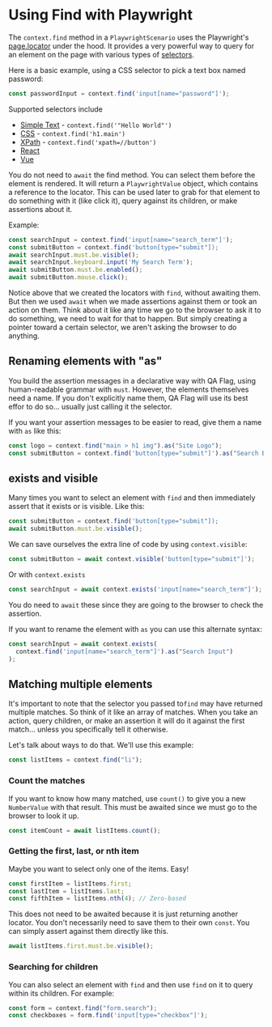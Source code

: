 # Using Find with Playwright

The `context.find` method in a `PlaywrightScenario` uses the Playwright's [page.locator](https://playwright.dev/docs/api/class-page#page-locator) under the hood. It provides a very powerful way to query for an element on the page with various types of [selectors](https://playwright.dev/docs/selectors).

Here is a basic example, using a CSS selector to pick a text box named password:

```typescript
const passwordInput = context.find('input[name="password"]');
```

Supported selectors include

- [Simple Text](https://playwright.dev/docs/selectors#text-selector) - `context.find('"Hello World"')`
- [CSS](https://playwright.dev/docs/selectors#css-selector) - `context.find('h1.main')`
- [XPath](https://playwright.dev/docs/selectors#xpath-selectors) - `context.find('xpath=//button')`
- [React](https://playwright.dev/docs/selectors#react-selectors)
- [Vue](https://playwright.dev/docs/selectors#vue-selectors)

You do not need to `await` the find method. You can select them before the element is rendered. It will return a `PlaywrightValue` object, which contains a reference to the locator. This can be used later to grab for that element to do something with it (like click it), query against its children, or make assertions about it.

Example:

```typescript
const searchInput = context.find('input[name="search_term"]');
const submitButton = context.find('button[type="submit"]);
await searchInput.must.be.visible();
await searchInput.keyboard.input('My Search Term');
await submitButton.must.be.enabled();
await submitButton.mouse.click();
```

Notice above that we created the locators with `find`, without awaiting them. But then we used `await` when we made assertions against them or took an action on them. Think about it like any time we go to the browser to ask it to do something, we need to wait for that to happen. But simply creating a pointer toward a certain selector, we aren't asking the browser to do anything.

## Renaming elements with "as"

You build the assertion messages in a declarative way with QA Flag, using human-readable grammar with `must`. However, the elements themselves need a name. If you don't explicitly name them, QA Flag will use its best effor to do so... usually just calling it the selector.

If you want your assertion messages to be easier to read, give them a name with `as` like this:

```typescript
const logo = context.find("main > h1 img").as("Site Logo");
const submitButton = context.find('button[type="submit"]').as("Search Button");
```

## exists and visible

Many times you want to select an element with `find` and then immediately assert that it exists or is visible. Like this:

```typescript
const submitButton = context.find('button[type="submit"]);
await submitButton.must.be.visible();
```

We can save ourselves the extra line of code by using `context.visible`:

```typescript
const submitButton = await context.visible('button[type="submit"]');
```

Or with `context.exists`

```typescript
const searchInput = await context.exists('input[name="search_term"]');
```

You do need to `await` these since they are going to the browser to check the assertion.

If you want to rename the element with `as` you can use this alternate syntax:

```typescript
const searchInput = await context.exists(
  context.find('input[name="search_term"]').as("Search Input")
);
```

## Matching multiple elements

It's important to note that the selector you passed to`find` may have returned multiple matches. So think of it like an array of matches. When you take an action, query children, or make an assertion it will do it against the first match... unless you specifically tell it otherwise.

Let's talk about ways to do that. We'll use this example:

```typescript
const listItems = context.find("li");
```

### Count the matches

If you want to know how many matched, use `count()` to give you a new `NumberValue` with that result. This must be awaited since we must go to the browser to look it up.

```typescript
const itemCount = await listItems.count();
```

### Getting the first, last, or nth item

Maybe you want to select only one of the items. Easy!

```typescript
const firstItem = listItems.first;
const lastItem = listItems.last;
const fifthItem = listItems.nth(4); // Zero-based
```

This does not need to be awaited because it is just returning another locator. You don't necessarily need to save them to their own `const`. You can simply assert against them directly like this.

```typescript
await listItems.first.must.be.visible();
```

### Searching for children

You can also select an element with `find` and then use `find` on it to query within its children. For example:

```typescript
const form = context.find("form.search");
const checkboxes = form.find('input[type="checkbox"]');
```
